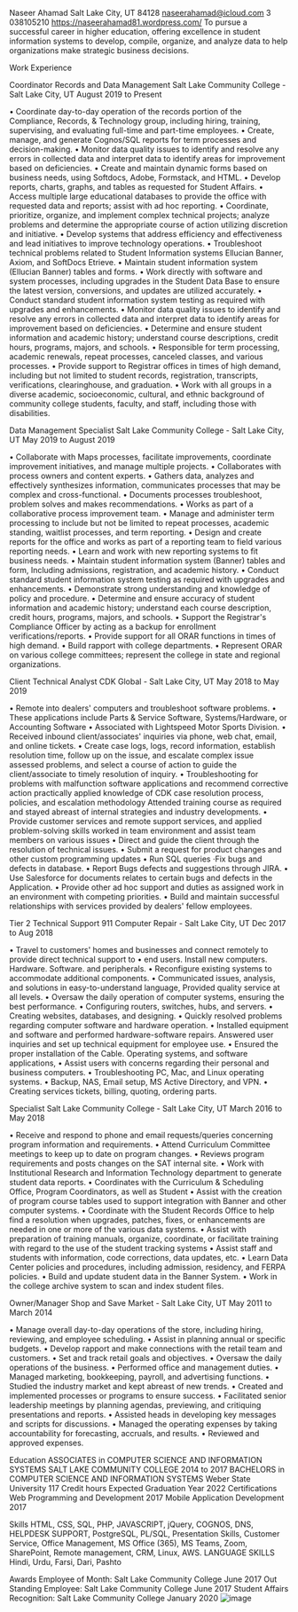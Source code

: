 Naseer Ahamad
Salt Lake City, UT 84128
naseerahamad@icloud.com 3
038105210
https://naseerahamad81.wordpress.com/
To pursue a successful career in higher education, offering excellence in student information systems to develop, compile, organize, and analyze data to help organizations make strategic business decisions.

Work Experience

Coordinator Records and Data Management        Salt Lake Community College - Salt Lake City, UT   August 2019 to Present 

•	Coordinate day-to-day operation of the records portion of the Compliance, Records, & Technology group, including hiring, training, supervising, and evaluating full-time and part-time employees. 
•	Create, manage, and generate Cognos/SQL reports for term processes and decision-making.
•	Monitor data quality issues to identify and resolve any errors in collected data and interpret data to identify areas for improvement based on deficiencies.
•	Create and maintain dynamic forms based on business needs, using Softdocs, Adobe, Formstack, and HTML.
•	Develop reports, charts, graphs, and tables as requested for Student Affairs.
•	Access multiple large educational databases to provide the office with requested data and reports; assist with ad hoc reporting.
•	Coordinate, prioritize, organize, and implement complex technical projects; analyze problems and determine the appropriate course of action utilizing discretion and initiative.
•	Develop systems that address efficiency and effectiveness and lead initiatives to improve technology operations. 
•	Troubleshoot technical problems related to Student Information systems Ellucian Banner, Axiom, and SoftDocs Etrieve.
•	Maintain student information system (Ellucian Banner) tables and forms.
•	Work directly with software and system processes, including upgrades in the Student Data Base to ensure the latest version, conversions, and updates are utilized accurately. 
•	Conduct standard student information system testing as required with upgrades and enhancements.
•	 Monitor data quality issues to identify and resolve any errors in collected data and interpret data to identify areas for improvement based on deficiencies.
•	Determine and ensure student information and academic history; understand course descriptions, credit hours, programs, majors, and schools.
•	Responsible for term processing, academic renewals, repeat processes, canceled classes, and various processes. 
•	Provide support to Registrar offices in times of high demand, including but not limited to student records, registration, transcripts, verifications, clearinghouse, and graduation.
•	Work with all groups in a diverse academic, socioeconomic, cultural, and ethnic background of community college students, faculty, and staff, including those with disabilities.

Data Management Specialist          Salt Lake Community College - Salt Lake City, UT                   May 2019 to August 2019

•	Collaborate with Maps processes, facilitate improvements, coordinate improvement initiatives, and manage multiple projects.
•	Collaborates with process owners and content experts.
•	Gathers data, analyzes and effectively synthesizes information, communicates processes that may be complex and cross-functional.
•	Documents processes troubleshoot, problem solves and makes recommendations.
•	Works as part of a collaborative process improvement team.
•	Manage and administer term processing to include but not be limited to repeat processes, academic standing, waitlist processes, and term reporting.
•	Design and create reports for the office and works as part of a reporting team to field various reporting needs.
•	Learn and work with new reporting systems to fit business needs.
•	Maintain student information system (Banner) tables and form, Including admissions,
registration, and academic history.
•	Conduct standard student information system testing as required with upgrades and enhancements.
•	Demonstrate strong understanding and knowledge of policy and procedure.
•	Determine and ensure accuracy of student information and academic history; understand each course description, credit hours, programs, majors, and schools.
•	Support the Registrar's Compliance Officer by acting as a backup for enrollment verifications/reports.
•	Provide support for all ORAR functions in times of high demand.
•	Build rapport with college departments.
•	Represent ORAR on various college committees; represent the college in state and regional organizations.

Client Technical Analyst   CDK Global - Salt Lake City, UT May 2018 to May 2019

•	Remote into dealers' computers and troubleshoot software problems. 
•	These applications include Parts & Service Software, Systems/Hardware, or Accounting Software 
•	Associated with Lightspeed Motor Sports Division.
•	Received inbound client/associates' inquiries via phone, web chat, email, and online tickets.
•	Create case logs, logs, record information, establish resolution time, follow up on the issue, and escalate 
complex issue assessed problems, and select a course of action to guide the client/associate to timely resolution of inquiry.
•	Troubleshooting for problems with malfunction software applications and recommend corrective action 
practically applied knowledge of CDK case resolution process, policies, and escalation methodology Attended training course as required and stayed abreast of internal strategies and industry developments.
•	Provide customer services and remote support services, and applied problem-solving skills worked in 
team environment and assist team members on various issues
•	Direct and guide the client through the resolution of technical issues.
•	Submit a request for product changes and other custom programming updates
•	Run SQL queries ·Fix bugs and defects in database.
•	Report Bugs defects and suggestions through JIRA.
•	Use Salesforce for documents relates to certain bugs and defects in the Application.
•	Provide other ad hoc support and duties as assigned work in an environment with competing priorities.
•	Build and maintain successful relationships with services provided by dealers' fellow employees.

Tier 2 Technical Support                            911 Computer Repair - Salt Lake City, UT Dec 2017 to Aug 2018

•	Travel to customers' homes and businesses and connect remotely to provide direct technical support to • end users. Install new computers. Hardware. Software. and peripherals.
•	Reconfigure existing systems to accommodate additional components.
•	Communicated issues, analysis, and solutions in easy-to-understand language, Provided quality service at all levels.
•	Oversaw the daily operation of computer systems, ensuring the best performance.
•	Configuring routers, switches, hubs, and servers.
•	Creating websites, databases, and designing.
•	Quickly resolved problems regarding computer software and hardware operation.
•	Installed equipment and software and performed hardware-software repairs. Answered user inquiries and set up technical equipment for employee use.
•	Ensured the proper installation of the Cable. Operating systems, and software applications,
•	Assist users with concerns regarding their personal and business computers.
•	Troubleshooting PC, Mac, and Linux operating systems.
•	Backup, NAS, Email setup, MS Active Directory, and VPN.
•	Creating services tickets, billing, quoting, ordering parts.


Specialist    Salt Lake Community College - Salt Lake City, UT March 2016 to May 2018

•	Receive and respond to phone and email requests/queries concerning program information and requirements.
•	Attend Curriculum Committee meetings to keep up to date on program changes.
•	Reviews program requirements and posts changes on the SAT internal site.
•	Work with Institutional Research and Information Technology department to generate student data
reports.
•	Coordinates with the Curriculum & Scheduling Office, Program Coordinators, as well as Student
•	Assist with the creation of program course tables used to support integration with Banner and other
computer systems.
•	Coordinate with the Student Records Office to help find a resolution when upgrades, patches, fixes, or enhancements are needed in one or more of the various data systems.
•	Assist with preparation of training manuals, organize, coordinate, or facilitate training with regard to the use of the student tracking systems
•	Assist staff and students with information, code corrections, data updates, etc.
•	Learn Data Center policies and procedures, including admission, residency, and FERPA policies.
•	Build and update student data in the Banner System.
•	Work in the college archive system to scan and index student files.

Owner/Manager     Shop and Save Market - Salt Lake City, UT May 2011 to March 2014

•	Manage overall day-to-day operations of the store, including hiring, reviewing, and employee scheduling.
•	Assist in planning annual or specific budgets.
•	Develop rapport and make connections with the retail team and customers.
•	Set and track retail goals and objectives.
•	Oversaw the daily operations of the business.
•	Performed office and management duties.
•	Managed marketing, bookkeeping, payroll, and advertising functions.
•	Studied the industry market and kept abreast of new trends.
•	Created and implemented processes or programs to ensure success.
•	Facilitated senior leadership meetings by planning agendas, previewing, and critiquing presentations and reports.
•	Assisted heads in developing key messages and scripts for discussions.
•	Managed the operating expenses by taking accountability for forecasting, accruals, and results.
•	Reviewed and approved expenses.



Education
ASSOCIATES in COMPUTER SCIENCE AND INFORMATION SYSTEMS
SALT LAKE COMMUNITY COLLEGE
2014 to 2017
BACHELORS in COMPUTER SCIENCE AND INFORMATION SYSTEMS
Weber State University 117 Credit hours
Expected Graduation Year 2022
				                              Certifications
Web Programming and Development 2017
Mobile Application Development 2017
 
Skills
HTML, CSS, SQL, PHP, JAVASCRIPT, jQuery, COGNOS, DNS, HELPDESK SUPPORT, PostgreSQL, PL/SQL, Presentation Skills, Customer Service, Office Management, MS Office (365), MS Teams, Zoom, SharePoint, Remote management, CRM, Linux, AWS.
LANGUAGE SKILLS
Hindi, Urdu, Farsi, Dari, Pashto 

Awards
Employee of Month: Salt Lake Community College June 2017
Out Standing Employee: Salt Lake Community College June 2017
Student Affairs Recognition: Salt Lake Community College January 2020
![image](https://user-images.githubusercontent.com/51238901/156317811-6458617b-45aa-4b83-bdcc-1e96f9fd72a1.png)

